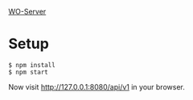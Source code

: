 [WO-Server](http://github.com/rosterloh/wo-server)

# Setup

```
$ npm install
$ npm start
```

Now visit http://127.0.0.1:8080/api/v1 in your browser.
